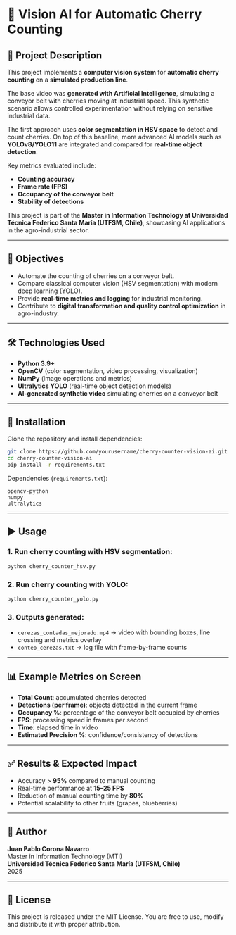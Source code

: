 # 🍒 Vision AI for Automatic Cherry Counting

## 📄 Project Description
This project implements a **computer vision system** for **automatic cherry counting** on a **simulated production line**.  

The base video was **generated with Artificial Intelligence**, simulating a conveyor belt with cherries moving at industrial speed. This synthetic scenario allows controlled experimentation without relying on sensitive industrial data.  

The first approach uses **color segmentation in HSV space** to detect and count cherries. On top of this baseline, more advanced AI models such as **YOLOv8/YOLO11** are integrated and compared for **real-time object detection**.  

Key metrics evaluated include:
- **Counting accuracy**  
- **Frame rate (FPS)**  
- **Occupancy of the conveyor belt**  
- **Stability of detections**  

This project is part of the **Master in Information Technology at Universidad Técnica Federico Santa María (UTFSM, Chile)**, showcasing AI applications in the agro-industrial sector.  

---

## 🎯 Objectives
- Automate the counting of cherries on a conveyor belt.  
- Compare classical computer vision (HSV segmentation) with modern deep learning (YOLO).  
- Provide **real-time metrics and logging** for industrial monitoring.  
- Contribute to **digital transformation and quality control optimization** in agro-industry.  

---

## 🛠️ Technologies Used
- **Python 3.9+**  
- **OpenCV** (color segmentation, video processing, visualization)  
- **NumPy** (image operations and metrics)  
- **Ultralytics YOLO** (real-time object detection models)  
- **AI-generated synthetic video** simulating cherries on a conveyor belt  

---

## 🚀 Installation
Clone the repository and install dependencies:

```bash
git clone https://github.com/yourusername/cherry-counter-vision-ai.git
cd cherry-counter-vision-ai
pip install -r requirements.txt
```

Dependencies (`requirements.txt`):
```
opencv-python
numpy
ultralytics
```

---

## ▶️ Usage

### 1. Run cherry counting with HSV segmentation:
```bash
python cherry_counter_hsv.py
```

### 2. Run cherry counting with YOLO:
```bash
python cherry_counter_yolo.py
```

### 3. Outputs generated:
- `cerezas_contadas_mejorado.mp4` → video with bounding boxes, line crossing and metrics overlay  
- `conteo_cerezas.txt` → log file with frame-by-frame counts  

---

## 📊 Example Metrics on Screen
- **Total Count**: accumulated cherries detected  
- **Detections (per frame)**: objects detected in the current frame  
- **Occupancy %**: percentage of the conveyor belt occupied by cherries  
- **FPS**: processing speed in frames per second  
- **Time**: elapsed time in video  
- **Estimated Precision %**: confidence/consistency of detections  

---

## ✅ Results & Expected Impact
- Accuracy > **95%** compared to manual counting  
- Real-time performance at **15–25 FPS**  
- Reduction of manual counting time by **80%**  
- Potential scalability to other fruits (grapes, blueberries)  

---

## 👤 Author
**Juan Pablo Corona Navarro**  
Master in Information Technology (MTI)  
**Universidad Técnica Federico Santa María (UTFSM, Chile)**  
2025  

---

## 📜 License
This project is released under the MIT License. You are free to use, modify and distribute it with proper attribution.  
